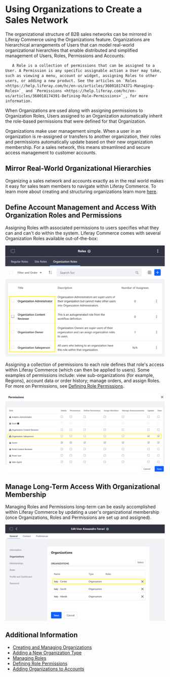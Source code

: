 # Using Organizations to Create a Sales Network

The organizational structure of B2B sales networks can be mirrored in Liferay Commerce using the Organizations feature. Organizations are hierarchical arrangements of Users that can model real-world organizational hierarchies that enable distributed and simplified management of Users, Roles, Permissions and Accounts.

```note::
   A Role is a collection of permissions that can be assigned to a User. A Permission is any specific assignable action a User may take, such as viewing a menu, account or widget, assigning Roles to other users, or adding a new product. See the articles on `Roles <https://help.liferay.com/hc/en-us/articles/360018174371-Managing-Roles>`_ and `Permissions <https://help.liferay.com/hc/en-us/articles/360018174391-Defining-Role-Permissions>`_, for more information.
```

When Organizations are used along with assigning permissions to Organization Roles, Users assigned to an Organization automatically inherit the role-based permissions that were defined for that Organization.
<!-- The following sentence is removed because I read it and I don't know what specifically it's telling someone - maybe: Organizations (and sub-organizations) can have accounts assigned to them - ensuring that members of an organization have access to the right accounts at the right time.

For example, a B2B company can give everyone in their sales network access to the right Account information through their organizational membership.

-->

Organizations make user management simple. When a user in an organization is re-assigned or transfers to another organization, their roles and permissions automatically update based on their new organization membership. For a sales network, this means streamlined and secure access management to customer accounts.

## Mirror Real-World Organizational Hierarchies

<!-- I'm commenting out the following image because I don't think it clearly depicts how to use organizations to model a sales network. First - it would seem that the image states that "Minium" is the company - and then the company has a sub-org named "Italy". And then "Italy" has sub-orgs per region. I don't think real companies organize like that. The correct model (I think) would be - to make it extremely clear how to understand the image: "Minium Corporation" (Parent Org) > Minium Corporation - Italy Sales Department > [Regions]. Or alternatively: Minium Sales Group > Italy Sales Region > [Regions] - something in the naming to make the hierarchy clearer.
![Image 01](./using-organizations-to-create-a-sales-network/images/01.png) -->

Organizing a sales network and accounts exactly as in the real world makes it easy for sales team members to navigate within Liferay Commerce. To learn more about creating and structuring organizations learn more [here](https://learn.liferay.com/dxp-7.x/users-and-permissions/organizations/creating-and-managing-organizations.html).

## Define Account Management and Access With Organization Roles and Permissions

Assigning Roles with associated permissions to users specifies what they can and can't do within the system. Liferay Commerce comes with several Organization Roles available out-of-the-box:

![There are several Organization Roles available out of the box.](./using-organizations-to-create-a-sales-network/images/02.png)

Assigning a collection of permissions to each role defines that role's access within Liferay Commerce (which can then be applied to users). Some examples of permissions include: view sub-organizations (for example, Regions), account data or order history; manage orders, and assign Roles. For more on Permissions, see [Defining Role Permissions](https://help.liferay.com/hc/en-us/articles/360018174391-Defining-Role-Permissions).

![Each role can have permissions defined for it.](./using-organizations-to-create-a-sales-network/images/03.png)

## Manage Long-Term Access With Organizational Membership

Managing Roles and Permissions long-term can be easily accomplished within Liferay Commerce by updating a user's organizational membership (once Organizations, Roles and Permissions are set up and assigned).

![By assigning or un-assigning an organization from a user, you can manage that person's access permissions.](./using-organizations-to-create-a-sales-network/images/04.png)

<!--
(Double/Dual-Screenshot: Show User's permissions before the move and after the move)
-->

## Additional Information

* [Creating and Managing Organizations](https://learn.liferay.com/dxp-7.x/users-and-permissions/organizations/creating-and-managing-organizations.html)
* [Adding a New Organization Type](https://learn.liferay.com/dxp-7.x/users-and-permissions/organizations/adding-a-new-organization-type.html)
* [Managing Roles](https://help.liferay.com/hc/en-us/articles/360018174371-Managing-Roles)
* [Defining Role Permissions](https://help.liferay.com/hc/en-us/articles/360018174391-Defining-Role-Permissions)
* [Adding Organizations to Accounts](./adding-organizations-to-accounts.md)
